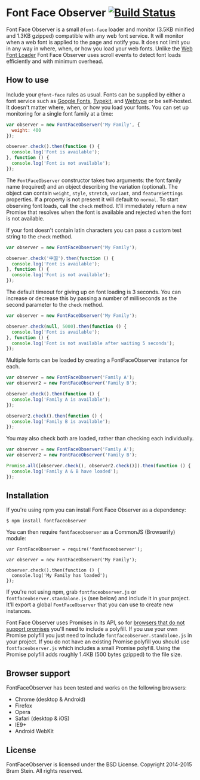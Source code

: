 # Font Face Observer [![Build Status](https://travis-ci.org/bramstein/fontfaceobserver.png?branch=master)](https://travis-ci.org/bramstein/fontfaceobserver)

Font Face Observer is a small `@font-face` loader and monitor (3.5KB minified and 1.3KB gzipped) compatible with any web font service. It will monitor when a web font is applied to the page and notify you. It does not limit you in any way in where, when, or how you load your web fonts. Unlike the [Web Font Loader](https://github.com/typekit/webfontloader) Font Face Observer uses scroll events to detect font loads efficiently and with minimum overhead.

## How to use

Include your `@font-face` rules as usual. Fonts can be supplied by either a font service such as [Google Fonts](http://www.google.com/fonts), [Typekit](http://typekit.com), and [Webtype](http://webtype.com) or be self-hosted. It doesn't matter where, when, or how you load your fonts. You can set up monitoring for a single font family at a time:

```js
var observer = new FontFaceObserver('My Family', {
  weight: 400
});

observer.check().then(function () {
  console.log('Font is available');
}, function () {
  console.log('Font is not available');
});
```

The `FontFaceObserver` constructor takes two arguments: the font family name (required) and an object describing the variation (optional). The object can contain `weight`, `style`, `stretch`, `variant`, and `featureSettings` properties. If a property is not present it will default to `normal`. To start observing font loads, call the `check` method. It'll immediately return a new Promise that resolves when the font is available and rejected when the font is not available.

If your font doesn't contain latin characters you can pass a custom test string to the `check` method.

```js
var observer = new FontFaceObserver('My Family');

observer.check('中国').then(function () {
  console.log('Font is available');
}, function () {
  console.log('Font is not available');
});
```

The default timeout for giving up on font loading is 3 seconds. You can increase or decrease this by passing a number of milliseconds as the second parameter to the `check` method.

```js
var observer = new FontFaceObserver('My Family');

observer.check(null, 5000).then(function () {
  console.log('Font is available');
}, function () {
  console.log('Font is not available after waiting 5 seconds');
});
```

Multiple fonts can be loaded by creating a FontFaceObserver instance for each.

```js
var observer = new FontFaceObserver('Family A');
var observer2 = new FontFaceObserver('Family B');

observer.check().then(function () {
  console.log('Family A is available');
});

observer2.check().then(function () {
  console.log('Family B is available');
});
```

You may also check both are loaded, rather than checking each individually.

```js
var observer = new FontFaceObserver('Family A');
var observer2 = new FontFaceObserver('Family B');

Promise.all([observer.check(), observer2.check()]).then(function () {
  console.log('Family A & B have loaded');
});
```

## Installation

If you're using npm you can install Font Face Observer as a dependency:

```shell
$ npm install fontfaceobserver
```

You can then require `fontfaceobserver` as a CommonJS (Browserify) module:

```
var FontFaceObserver = require('fontfaceobserver');

var observer = new FontFaceObserver('My Family');

observer.check().then(function () {
  console.log('My Family has loaded');
});
```

If you're not using npm, grab `fontfaceobserver.js` or `fontfaceobserver.standalone.js` (see below) and include it in your project. It'll export a global `FontFaceObserver` that you can use to create new instances.

Font Face Observer uses Promises in its API, so for [browsers that do not support promises](http://caniuse.com/#search=promise) you'll need to include a polyfill. If you use your own Promise polyfill you just need to include `fontfaceobserver.standalone.js` in your project. If you do not have an existing Promise polyfill you should use `fontfaceobserver.js` which includes a small Promise polyfill. Using the Promise polyfill adds roughly 1.4KB (500 bytes gzipped) to the file size.

## Browser support

FontFaceObserver has been tested and works on the following browsers:

* Chrome (desktop & Android)
* Firefox
* Opera
* Safari (desktop & iOS)
* IE9+
* Android WebKit

## License

FontFaceObserver is licensed under the BSD License. Copyright 2014-2015 Bram Stein. All rights reserved.
